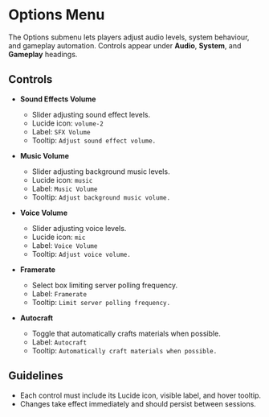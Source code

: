 # Options Menu

The Options submenu lets players adjust audio levels, system behaviour, and gameplay automation. Controls appear under **Audio**, **System**, and **Gameplay** headings.

## Controls

- **Sound Effects Volume**
  - Slider adjusting sound effect levels.
  - Lucide icon: `volume-2`
  - Label: `SFX Volume`
  - Tooltip: `Adjust sound effect volume.`

- **Music Volume**
  - Slider adjusting background music levels.
  - Lucide icon: `music`
  - Label: `Music Volume`
  - Tooltip: `Adjust background music volume.`

- **Voice Volume**
  - Slider adjusting voice levels.
  - Lucide icon: `mic`
  - Label: `Voice Volume`
  - Tooltip: `Adjust voice volume.`

- **Framerate**
  - Select box limiting server polling frequency.
  - Label: `Framerate`
  - Tooltip: `Limit server polling frequency.`

- **Autocraft**
  - Toggle that automatically crafts materials when possible.
  - Label: `Autocraft`
  - Tooltip: `Automatically craft materials when possible.`

## Guidelines

- Each control must include its Lucide icon, visible label, and hover tooltip.
- Changes take effect immediately and should persist between sessions.

